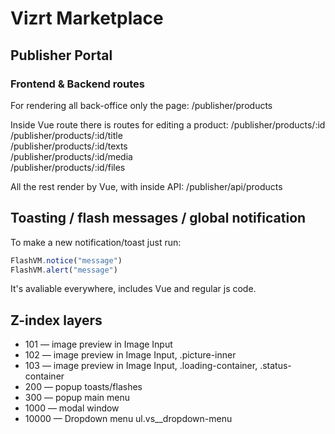 # Vizrt Marketplace

## Publisher Portal

### Frontend & Backend routes

For rendering all back-office only the page:
/publisher/products

Inside Vue route there is routes for editing a product:
/publisher/products/:id  
/publisher/products/:id/title  
/publisher/products/:id/texts  
/publisher/products/:id/media  
/publisher/products/:id/files  

All the rest render by Vue, with inside API:
/publisher/api/products

## Toasting / flash messages / global notification

To make a new notification/toast just run:
```javascript
FlashVM.notice("message")
FlashVM.alert("message")
```
It's avaliable everywhere, includes Vue and regular js code.

## Z-index layers
* 101 — image preview in Image Input
* 102 — image preview in Image Input, .picture-inner
* 103 — image preview in Image Input, .loading-container, .status-container 
* 200 — popup toasts/flashes
* 300 — popup main menu
* 1000 — modal window
* 10000 — Dropdown menu ul.vs__dropdown-menu
